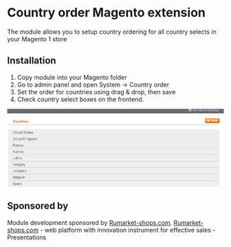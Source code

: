 # Country order Magento extension

The module allows you to setup country ordering for all country selects in your Magento 1 store

## Installation

1. Copy module into your Magento folder
2. Go to admin panel and open System -> Country order
3. Set the order for countries using drag & drop, then save
4. Check country select boxes on the frontend.

![Screenshot](https://raw.githubusercontent.com/alexdrupal/DruGento_CountryOrder/master/doc/admin_interface.png)

## Sponsored by

Module development sponsored by [Rumarket-shops.com](https://rumarket-shops.com "Rumarket-shops.com"). [Rumarket-shops.com](https://rumarket-shops.com "Rumarket-shops.com") - web platform with innovation instrument for effective sales - Presentations
